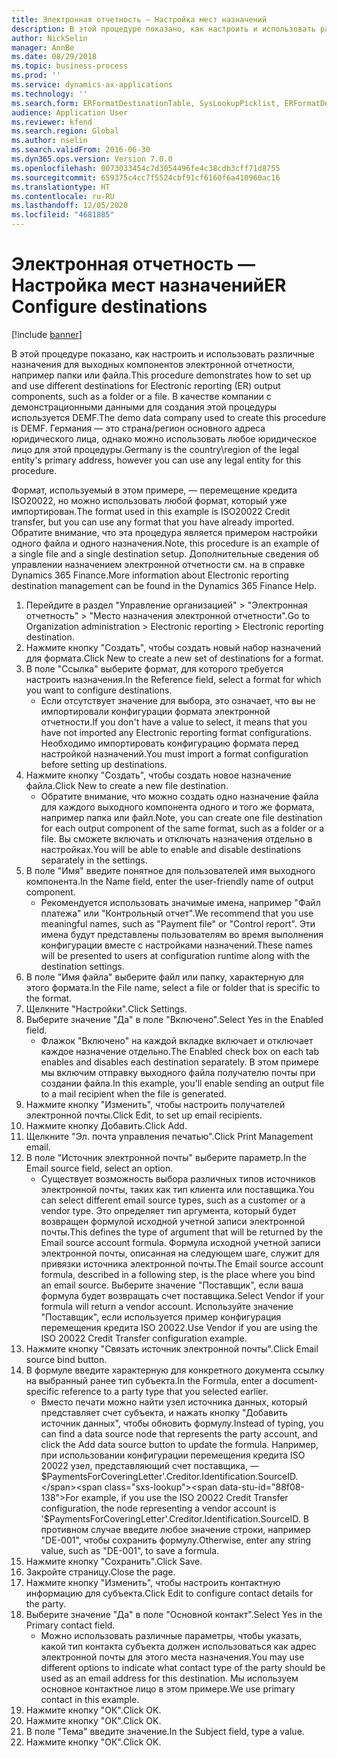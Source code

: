 ```yaml
---
title: Электронная отчетность — Настройка мест назначений
description: В этой процедуре показано, как настроить и использовать различные назначения для выходных компонентов электронной отчетности, например папки или файла.
author: NickSelin
manager: AnnBe
ms.date: 08/29/2018
ms.topic: business-process
ms.prod: ''
ms.service: dynamics-ax-applications
ms.technology: ''
ms.search.form: ERFormatDestinationTable, SysLookupPicklist, ERFormatDestinationSettings, ERFormatDestinationEmailSettings, ERExpressionDesignerFormula, SRSPrintDestinationTokens
audience: Application User
ms.reviewer: kfend
ms.search.region: Global
ms.author: nselin
ms.search.validFrom: 2016-06-30
ms.dyn365.ops.version: Version 7.0.0
ms.openlocfilehash: 0073033454c7d3054496fe4c38cdb3cff71d8755
ms.sourcegitcommit: 659375c4cc7f5524cbf91cf6160f6a410960ac16
ms.translationtype: HT
ms.contentlocale: ru-RU
ms.lasthandoff: 12/05/2020
ms.locfileid: "4681885"
---
```

# <a name="er-configure-destinations"></a><span data-ttu-id="88f08-103">Электронная отчетность — Настройка мест назначений</span><span class="sxs-lookup"><span data-stu-id="88f08-103">ER Configure destinations</span></span>

[!include [banner](../../includes/banner.md)]

<span data-ttu-id="88f08-104">В этой процедуре показано, как настроить и использовать различные назначения для выходных компонентов электронной отчетности, например папки или файла.</span><span class="sxs-lookup"><span data-stu-id="88f08-104">This procedure demonstrates how to set up and use different destinations for Electronic reporting (ER) output components, such as a folder or a file.</span></span> <span data-ttu-id="88f08-105">В качестве компании с демонстрационными данными для создания этой процедуры используется DEMF.</span><span class="sxs-lookup"><span data-stu-id="88f08-105">The demo data company used to create this procedure is DEMF.</span></span> <span data-ttu-id="88f08-106">Германия — это страна/регион основного адреса юридического лица, однако можно использовать любое юридическое лицо для этой процедуры.</span><span class="sxs-lookup"><span data-stu-id="88f08-106">Germany is the country\region of the legal entity's primary address, however you can use any legal entity for this procedure.</span></span> 

<span data-ttu-id="88f08-107">Формат, используемый в этом примере, — перемещение кредита ISO20022, но можно использовать любой формат, который уже импортирован.</span><span class="sxs-lookup"><span data-stu-id="88f08-107">The format used in this example is ISO20022 Credit transfer, but you can use any format that you have already imported.</span></span> <span data-ttu-id="88f08-108">Обратите внимание, что эта процедура является примером настройки одного файла и одного назначения.</span><span class="sxs-lookup"><span data-stu-id="88f08-108">Note, this procedure is an example of a single file and a single destination setup.</span></span> <span data-ttu-id="88f08-109">Дополнительные сведения об управлении назначением электронной отчетности см. на в справке Dynamics 365 Finance.</span><span class="sxs-lookup"><span data-stu-id="88f08-109">More information about Electronic reporting destination management can be found in the Dynamics 365 Finance Help.</span></span>

1. <span data-ttu-id="88f08-110">Перейдите в раздел "Управление организацией" > "Электронная отчетность" > "Место назначения электронной отчетности".</span><span class="sxs-lookup"><span data-stu-id="88f08-110">Go to Organization administration > Electronic reporting > Electronic reporting destination.</span></span>
2. <span data-ttu-id="88f08-111">Нажмите кнопку "Создать", чтобы создать новый набор назначений для формата.</span><span class="sxs-lookup"><span data-stu-id="88f08-111">Click New to create a new set of destinations for a format.</span></span>
3. <span data-ttu-id="88f08-112">В поле "Ссылка" выберите формат, для которого требуется настроить назначения.</span><span class="sxs-lookup"><span data-stu-id="88f08-112">In the Reference field, select a format for which you want to configure destinations.</span></span>
    * <span data-ttu-id="88f08-113">Если отсутствует значение для выбора, это означает, что вы не импортировали конфигурации формата электронной отчетности.</span><span class="sxs-lookup"><span data-stu-id="88f08-113">If you don't have a value to select, it means that you have not imported any Electronic reporting format configurations.</span></span> <span data-ttu-id="88f08-114">Необходимо импортировать конфигурацию формата перед настройкой назначений.</span><span class="sxs-lookup"><span data-stu-id="88f08-114">You must import a format configuration before setting up destinations.</span></span>  
4. <span data-ttu-id="88f08-115">Нажмите кнопку "Создать", чтобы создать новое назначение файла.</span><span class="sxs-lookup"><span data-stu-id="88f08-115">Click New to create a new file destination.</span></span>
    * <span data-ttu-id="88f08-116">Обратите внимание, что можно создать одно назначение файла для каждого выходного компонента одного и того же формата, например папка или файл.</span><span class="sxs-lookup"><span data-stu-id="88f08-116">Note, you can create one file destination for each output component of the same format, such as a folder or a file.</span></span> <span data-ttu-id="88f08-117">Вы сможете включать и отключать назначения отдельно в настройках.</span><span class="sxs-lookup"><span data-stu-id="88f08-117">You will be able to enable and disable destinations separately in the settings.</span></span>  
5. <span data-ttu-id="88f08-118">В поле "Имя" введите понятное для пользователей имя выходного компонента.</span><span class="sxs-lookup"><span data-stu-id="88f08-118">In the Name field, enter the user-friendly name of output component.</span></span>
    * <span data-ttu-id="88f08-119">Рекомендуется использовать значимые имена, например "Файл платежа" или "Контрольный отчет".</span><span class="sxs-lookup"><span data-stu-id="88f08-119">We recommend that you use meaningful names, such as "Payment file" or "Control report".</span></span> <span data-ttu-id="88f08-120">Эти имена будут представлены пользователям во время выполнения конфигурации вместе с настройками назначений.</span><span class="sxs-lookup"><span data-stu-id="88f08-120">These names will be presented to users at configuration runtime along with the destination settings.</span></span>  
6. <span data-ttu-id="88f08-121">В поле "Имя файла" выберите файл или папку, характерную для этого формата.</span><span class="sxs-lookup"><span data-stu-id="88f08-121">In the File name, select a file or folder that is specific to the format.</span></span>
7. <span data-ttu-id="88f08-122">Щелкните "Настройки".</span><span class="sxs-lookup"><span data-stu-id="88f08-122">Click Settings.</span></span>
8. <span data-ttu-id="88f08-123">Выберите значение "Да" в поле "Включено".</span><span class="sxs-lookup"><span data-stu-id="88f08-123">Select Yes in the Enabled field.</span></span>
    * <span data-ttu-id="88f08-124">Флажок "Включено" на каждой вкладке включает и отключает каждое назначение отдельно.</span><span class="sxs-lookup"><span data-stu-id="88f08-124">The Enabled check box on each tab enables and disables each destination separately.</span></span> <span data-ttu-id="88f08-125">В этом примере мы включим отправку выходного файла получателю почты при создании файла.</span><span class="sxs-lookup"><span data-stu-id="88f08-125">In this example, you'll enable sending an output file to a mail recipient when the file is generated.</span></span>  
9. <span data-ttu-id="88f08-126">Нажмите кнопку "Изменить", чтобы настроить получателей электронной почты.</span><span class="sxs-lookup"><span data-stu-id="88f08-126">Click Edit, to set up email recipients.</span></span>
10. <span data-ttu-id="88f08-127">Нажмите кнопку Добавить.</span><span class="sxs-lookup"><span data-stu-id="88f08-127">Click Add.</span></span>
11. <span data-ttu-id="88f08-128">Щелкните "Эл. почта управления печатью".</span><span class="sxs-lookup"><span data-stu-id="88f08-128">Click Print Management email.</span></span>
12. <span data-ttu-id="88f08-129">В поле "Источник электронной почты" выберите параметр.</span><span class="sxs-lookup"><span data-stu-id="88f08-129">In the Email source  field, select an option.</span></span>
    * <span data-ttu-id="88f08-130">Существует возможность выбора различных типов источников электронной почты, таких как тип клиента или поставщика.</span><span class="sxs-lookup"><span data-stu-id="88f08-130">You can select different email source types, such as a customer or a vendor type.</span></span> <span data-ttu-id="88f08-131">Это определяет тип аргумента, который будет возвращен формулой исходной учетной записи электронной почты.</span><span class="sxs-lookup"><span data-stu-id="88f08-131">This defines the type of argument that will be returned by the Email source account formula.</span></span> <span data-ttu-id="88f08-132">Формула исходной учетной записи электронной почты, описанная на следующем шаге, служит для привязки источника электронной почты.</span><span class="sxs-lookup"><span data-stu-id="88f08-132">The Email source account formula, described in a following step, is the place where you bind an email source.</span></span> <span data-ttu-id="88f08-133">Выберите значение "Поставщик", если ваша формула будет возвращать счет поставщика.</span><span class="sxs-lookup"><span data-stu-id="88f08-133">Select Vendor if your formula will return a vendor account.</span></span> <span data-ttu-id="88f08-134">Используйте значение "Поставщик", если используется пример конфигурация перемещения кредита ISO 20022.</span><span class="sxs-lookup"><span data-stu-id="88f08-134">Use Vendor if you are using the ISO 20022 Credit Transfer configuration example.</span></span>  
13. <span data-ttu-id="88f08-135">Нажмите кнопку "Связать источник электронной почты".</span><span class="sxs-lookup"><span data-stu-id="88f08-135">Click Email source bind button.</span></span>
14. <span data-ttu-id="88f08-136">В формуле введите характерную для конкретного документа ссылку на выбранный ранее тип субъекта.</span><span class="sxs-lookup"><span data-stu-id="88f08-136">In the Formula, enter a document-specific reference to a party type that you selected earlier.</span></span>
    * <span data-ttu-id="88f08-137">Вместо печати можно найти узел источника данных, который представляет счет субъекта, и нажать кнопку "Добавить источник данных", чтобы обновить формулу.</span><span class="sxs-lookup"><span data-stu-id="88f08-137">Instead of typing, you can find a data source node that represents the party account, and click the Add data source button to update the formula.</span></span> <span data-ttu-id="88f08-138">Например, при использовании конфигурации перемещения кредита ISO 20022 узел, представляющий счет поставщика, — $PaymentsForCoveringLetter'.Creditor.Identification.SourceID.</span><span class="sxs-lookup"><span data-stu-id="88f08-138">For example, if you use the ISO 20022 Credit Transfer configuration, the node representing a vendor account is '$PaymentsForCoveringLetter'.Creditor.Identification.SourceID.</span></span> <span data-ttu-id="88f08-139">В противном случае введите любое значение строки, например "DE-001", чтобы сохранить формулу.</span><span class="sxs-lookup"><span data-stu-id="88f08-139">Otherwise, enter any string value, such as "DE-001", to save a formula.</span></span>  
15. <span data-ttu-id="88f08-140">Нажмите кнопку "Сохранить".</span><span class="sxs-lookup"><span data-stu-id="88f08-140">Click Save.</span></span>
16. <span data-ttu-id="88f08-141">Закройте страницу.</span><span class="sxs-lookup"><span data-stu-id="88f08-141">Close the page.</span></span>
17. <span data-ttu-id="88f08-142">Нажмите кнопку "Изменить", чтобы настроить контактную информацию для субъекта.</span><span class="sxs-lookup"><span data-stu-id="88f08-142">Click Edit to configure contact details for the party.</span></span>
18. <span data-ttu-id="88f08-143">Выберите значение "Да" в поле "Основной контакт".</span><span class="sxs-lookup"><span data-stu-id="88f08-143">Select Yes in the Primary contact field.</span></span>
    * <span data-ttu-id="88f08-144">Можно использовать различные параметры, чтобы указать, какой тип контакта субъекта должен использоваться как адрес электронной почты для этого места назначения.</span><span class="sxs-lookup"><span data-stu-id="88f08-144">You may use different options to indicate what contact type of the party should be used as an email address for this destination.</span></span> <span data-ttu-id="88f08-145">Мы используем основное контактное лицо в этом примере.</span><span class="sxs-lookup"><span data-stu-id="88f08-145">We use primary contact in this example.</span></span>  
19. <span data-ttu-id="88f08-146">Нажмите кнопку "OК".</span><span class="sxs-lookup"><span data-stu-id="88f08-146">Click OK.</span></span>
20. <span data-ttu-id="88f08-147">Нажмите кнопку "OК".</span><span class="sxs-lookup"><span data-stu-id="88f08-147">Click OK.</span></span>
21. <span data-ttu-id="88f08-148">В поле "Тема" введите значение.</span><span class="sxs-lookup"><span data-stu-id="88f08-148">In the Subject field, type a value.</span></span>
22. <span data-ttu-id="88f08-149">Нажмите кнопку "OК".</span><span class="sxs-lookup"><span data-stu-id="88f08-149">Click OK.</span></span>

